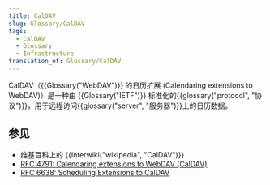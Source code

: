 ```yaml
---
title: CalDAV
slug: Glossary/CalDAV
tags:
  - CalDAV
  - Glossary
  - Infrastructure
translation_of: Glossary/CalDAV
---
```

CalDAV（{{Glossary("WebDAV")}} 的日历扩展 (Calendaring extensions to WebDAV)）是一种由 {{Glossary("IETF")}} 标准化的{{glossary("protocol", "协议")}}，用于远程访问{{glossary("server", "服务器")}}上的日历数据。

## 参见

- 维基百科上的 {{Interwiki("wikipedia", "CalDAV")}}
- [RFC 4791: Calendaring extensions to WebDAV (CalDAV)](https://datatracker.ietf.org/doc/html/rfc4791)
- [RFC 6638: Scheduling Extensions to CalDAV](https://datatracker.ietf.org/doc/html/rfc6638)
